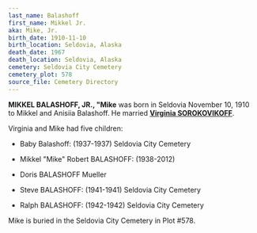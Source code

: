 ```yaml
---
last_name: Balashoff
first_name: Mikkel Jr.
aka: Mike, Jr.
birth_date: 1910-11-10
birth_location: Seldovia, Alaska
death_date: 1967
death_location: Seldovia, Alaska
cemetery: Seldovia City Cemetery
cemetery_plot: 578
source_file: Cemetery Directory
---
```

**MIKKEL BALASHOFF, JR., "Mike** was born in Seldovia November 10, 1910 to Mikkel and Anisiia Balashoff. He married [**Virginia SOROKOVIKOFF**](./Balashoff_Virginia_Sorokovikoff.md). 

Virginia and Mike had five children:

- Baby Balashoff: (1937-1937) Seldovia City Cemetery

- Mikkel "Mike" Robert BALASHOFF: (1938-2012)

- Doris BALASHOFF Mueller

- Steve BALASHOFF: (1941-1941) Seldovia City Cemetery

- Ralph BALASHOFF: (1942-1942) Seldovia City Cemetery

Mike is buried in the Seldovia City Cemetery in Plot #578.  




